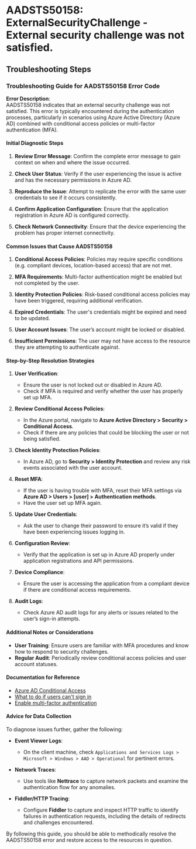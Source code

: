 
# AADSTS50158: ExternalSecurityChallenge - External security challenge was not satisfied.


## Troubleshooting Steps
### Troubleshooting Guide for AADSTS50158 Error Code

**Error Description**:  
AADSTS50158 indicates that an external security challenge was not satisfied. This error is typically encountered during the authentication processes, particularly in scenarios using Azure Active Directory (Azure AD) combined with conditional access policies or multi-factor authentication (MFA).

#### Initial Diagnostic Steps

1. **Review Error Message**: Confirm the complete error message to gain context on when and where the issue occurred.
  
2. **Check User Status**: Verify if the user experiencing the issue is active and has the necessary permissions in Azure AD.

3. **Reproduce the Issue**: Attempt to replicate the error with the same user credentials to see if it occurs consistently.

4. **Confirm Application Configuration**: Ensure that the application registration in Azure AD is configured correctly.

5. **Check Network Connectivity**: Ensure that the device experiencing the problem has proper internet connectivity.

#### Common Issues that Cause AADSTS50158

1. **Conditional Access Policies**: Policies may require specific conditions (e.g. compliant devices, location-based access) that are not met.
  
2. **MFA Requirements**: Multi-factor authentication might be enabled but not completed by the user.

3. **Identity Protection Policies**: Risk-based conditional access policies may have been triggered, requiring additional verification.

4. **Expired Credentials**: The user's credentials might be expired and need to be updated.

5. **User Account Issues**: The user’s account might be locked or disabled.

6. **Insufficient Permissions**: The user may not have access to the resource they are attempting to authenticate against.

#### Step-by-Step Resolution Strategies

1. **User Verification**:
   - Ensure the user is not locked out or disabled in Azure AD.
   - Check if MFA is required and verify whether the user has properly set up MFA.

2. **Review Conditional Access Policies**:
   - In the Azure portal, navigate to **Azure Active Directory > Security > Conditional Access**.
   - Check if there are any policies that could be blocking the user or not being satisfied.

3. **Check Identity Protection Policies**:
   - In Azure AD, go to **Security > Identity Protection** and review any risk events associated with the user account.

4. **Reset MFA**:
   - If the user is having trouble with MFA, reset their MFA settings via **Azure AD > Users > [user] > Authentication methods**.
   - Have the user set up MFA again.

5. **Update User Credentials**:
   - Ask the user to change their password to ensure it’s valid if they have been experiencing issues logging in.

6. **Configuration Review**:
   - Verify that the application is set up in Azure AD properly under application registrations and API permissions.

7. **Device Compliance**:
   - Ensure the user is accessing the application from a compliant device if there are conditional access requirements.

8. **Audit Logs**:
   - Check Azure AD audit logs for any alerts or issues related to the user’s sign-in attempts.

#### Additional Notes or Considerations

- **User Training**: Ensure users are familiar with MFA procedures and know how to respond to security challenges.
- **Regular Audit**: Periodically review conditional access policies and user account statuses.
  
#### Documentation for Reference

- [Azure AD Conditional Access](https://docs.microsoft.com/en-us/azure/active-directory/conditional-access/overview)
- [What to do if users can't sign in](https://docs.microsoft.com/en-us/azure/active-directory/user-help/user-help-sign-in-problems)
- [Enable multi-factor authentication](https://docs.microsoft.com/en-us/azure/active-directory/authentication/howto-mfa-getstarted)

#### Advice for Data Collection

To diagnose issues further, gather the following:

- **Event Viewer Logs**:
  - On the client machine, check `Applications and Services Logs > Microsoft > Windows > AAD > Operational` for pertinent errors.

- **Network Traces**:
  - Use tools like **Nettrace** to capture network packets and examine the authentication flow for any anomalies.

- **Fiddler/HTTP Tracing**:
  - Configure **Fiddler** to capture and inspect HTTP traffic to identify failures in authentication requests, including the details of redirects and challenges encountered.

By following this guide, you should be able to methodically resolve the AADSTS50158 error and restore access to the resources in question.